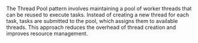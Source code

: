 The Thread Pool pattern involves maintaining a pool of worker threads that can be reused to execute tasks. Instead of creating a new thread for each task, tasks are submitted to the pool, which assigns them to available threads. This approach reduces the overhead of thread creation and improves resource management.